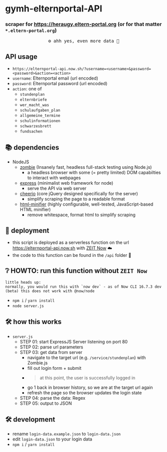 # gymh-elternportal-API
### scraper for <https://heraugy.eltern-portal.org> (or for that matter `*.eltern-portal.org`)
<pre style="text-align:center">
⚙️ ahh yes, even more data 🔧
</pre>

## API usage
- `https://elternportal-api.now.sh/?username=<username>&password=<password>&action=<action>`
- `username`: Elternportal email (url encoded)
- `password`: Elternportal password (url encoded)
- `action`: one of
  - `stundenplan`
  - `elternbriefe`
  - `wer_macht_was`
  - `schulaufgaben_plan`
  - `allgemeine_termine`
  - `schulinformationen`
  - `schwarzesbrett`
  - `fundsachen`

## 📚 dependencies

- NodeJS
  - [zombie](https://www.npmjs.com/package/zombie) (Insanely fast, headless full-stack testing using Node.js)
    - a headless browser with some (= pretty limited) DOM capabilties to interact with webpages
  - [express](https://www.npmjs.com/package/express) (minimalist web framework for node)
    - serve the API via web server
  - [cheerio](https://www.npmjs.com/package/cheerio) (core jQuery designed specifically for the server)
    - simplify scraping the page to a readable format
  - [html-minifier](https://www.npmjs.com/package/html-minifier) (highly configurable, well-tested, JavaScript-based HTML minifier)
    - remove whitespace, format html to simplify scraping

## 🚀 deployment
- this script is deployed as a serverless function on the url <https://elternportal-api.now.sh> with [ZEIT Now](https://zeit.co/) ☁️
- the code to this function can be found in the `/api` folder 📁

## ❔ HOWTO: run this function without `ZEIT Now`
```
little heads up:
normally, you would run this with `now dev` - as of Now CLI 16.7.3 dev (beta) this does not work with @now/node
```
- `npm i` / `yarn install`
- `node server.js`

## 🛠️ how this works
- `server.js`
  - STEP 01: start ExpressJS Server listening on port 80
  - STEP 02: parse url parameters
  - STEP 03: get data from server
    - navigate to the target url (e.g. `/service/stundenplan`) with Zombie.js
    - fill out login form + submit
    - > at this point, the user is successfully logged in
    - go 1 back in browser history, so we are at the target url again
    - refresh the page so the browser updates the login state
  - STEP 04: parse the data: Regex
  - STEP 05: output to JSON

## 🛠️ development
- rename `login-data.example.json` to `login-data.json`
- edit `login-data.json` to your login data
- `npm i` / `yarn install`